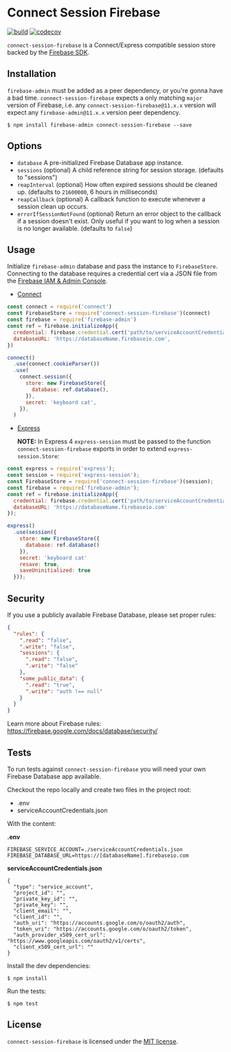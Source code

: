 # Connect Session Firebase

[![build](https://github.com/benweier/connect-session-firebase/actions/workflows/main.yml/badge.svg)](https://github.com/benweier/connect-session-firebase/actions/workflows/main.yml)
[![codecov](https://codecov.io/gh/benweier/connect-session-firebase/branch/master/graph/badge.svg?token=B5d97oXnOM)](https://codecov.io/gh/benweier/connect-session-firebase)

`connect-session-firebase` is a Connect/Express compatible session store backed by the [Firebase SDK](https://firebase.google.com/docs/admin/setup).

## Installation

`firebase-admin` must be added as a peer dependency, or you're gonna have a bad time. `connect-session-firebase` expects a only matching `major` version of Firebase, i.e. any `connect-session-firebase@11.x.x` version will expect any `firebase-admin@11.x.x` version peer dependency.

    $ npm install firebase-admin connect-session-firebase --save

## Options

- `database` A pre-initialized Firebase Database app instance.
- `sessions` (optional) A child reference string for session storage. (defaults to "sessions")
- `reapInterval` (optional) How often expired sessions should be cleaned up. (defaults to `21600000`, 6 hours in milliseconds)
- `reapCallback` (optional) A callback function to execute whenever a session clean up occurs.
- `errorIfSessionNotFound` (optional) Return an error object to the callback if a session doesn't exist. Only useful if you want to log when a session is no longer available. (defaults to `false`)

## Usage

Initialize `firebase-admin` database and pass the instance to `FirebaseStore`. Connecting to the database requires a credential cert via a JSON file from the [Firebase IAM & Admin Console](https://console.firebase.google.com/iam-admin/projects).

- [Connect](http://senchalabs.github.io/connect)

```js
const connect = require('connect')
const FirebaseStore = require('connect-session-firebase')(connect)
const firebase = require('firebase-admin')
const ref = firebase.initializeApp({
  credential: firebase.credential.cert('path/to/serviceAccountCredentials.json'),
  databaseURL: 'https://databaseName.firebaseio.com',
})

connect()
  .use(connect.cookieParser())
  .use(
    connect.session({
      store: new FirebaseStore({
        database: ref.database(),
      }),
      secret: 'keyboard cat',
    }),
  )
```

- [Express](http://expressjs.com)

  **NOTE:** In Express 4 `express-session` must be passed to the function `connect-session-firebase` exports in order to extend `express-session.Store`:

```js
const express = require('express');
const session = require('express-session');
const FirebaseStore = require('connect-session-firebase')(session);
const firebase = require('firebase-admin');
const ref = firebase.initializeApp({
  credential: firebase.credential.cert('path/to/serviceAccountCredentials.json'),
  databaseURL: 'https://databaseName.firebaseio.com'
});

express()
  .use(session({
    store: new FirebaseStore({
      database: ref.database()
    }),
    secret: 'keyboard cat'
    resave: true,
    saveUninitialized: true
  }));
```

## Security

If you use a publicly available Firebase Database, please set proper rules:

```json
{
  "rules": {
    ".read": "false",
    ".write": "false",
    "sessions": {
      ".read": "false",
      ".write": "false"
    },
    "some_public_data": {
      ".read": "true",
      ".write": "auth !== null"
    }
  }
}
```

Learn more about Firebase rules: https://firebase.google.com/docs/database/security/

## Tests

To run tests against `connect-session-firebase` you will need your own Firebase Database app available.

Checkout the repo locally and create two files in the project root:

- .env
- serviceAccountCredentials.json

With the content:

**.env**

```
FIREBASE_SERVICE_ACCOUNT=./serviceAccountCredentials.json
FIREBASE_DATABASE_URL=https://[databaseName].firebaseio.com
```

**serviceAccountCredentials.json**

```
{
  "type": "service_account",
  "project_id": "",
  "private_key_id": "",
  "private_key": "",
  "client_email": "",
  "client_id": "",
  "auth_uri": "https://accounts.google.com/o/oauth2/auth",
  "token_uri": "https://accounts.google.com/o/oauth2/token",
  "auth_provider_x509_cert_url": "https://www.googleapis.com/oauth2/v1/certs",
  "client_x509_cert_url": ""
}
```

Install the dev dependencies:

    $ npm install

Run the tests:

    $ npm test

## License

`connect-session-firebase` is licensed under the [MIT license](https://github.com/benweier/connect-session-firebase/blob/master/LICENSE).
